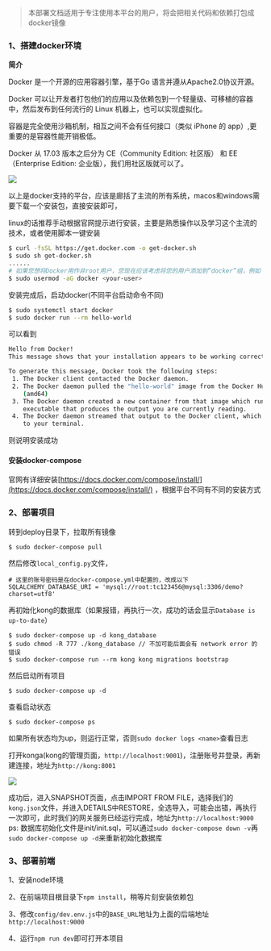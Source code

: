 > 本部署文档适用于专注使用本平台的用户，将会把相关代码和依赖打包成docker镜像

### 1、搭建docker环境

**简介**

Docker 是一个开源的应用容器引擎，基于Go 语言并遵从Apache2.0协议开源。

Docker 可以让开发者打包他们的应用以及依赖包到一个轻量级、可移植的容器中，然后发布到任何流行的 Linux 机器上，也可以实现虚拟化。

容器是完全使用沙箱机制，相互之间不会有任何接口（类似 iPhone 的 app）,更重要的是容器性能开销极低。

Docker 从 17.03 版本之后分为 CE（Community Edition: 社区版） 和 EE（Enterprise Edition: 企业版），我们用社区版就可以了。

  

![](http://tcloud-static.oss-cn-beijing.aliyuncs.com/tcloud_git/WeWork%20Helper20190911110330.png)

以上是docker支持的平台，应该是廊括了主流的所有系统，macos和windows需要下载一个安装包，直接安装即可，

linux的话推荐手动根据官网提示进行安装，主要是熟悉操作以及学习这个主流的技术，或者使用脚本一键安装

```bash
$ curl -fsSL https://get.docker.com -o get-docker.sh
$ sudo sh get-docker.sh
......
# 如果您想将Docker用作非root用户，您现在应该考虑将您的用户添加到“docker”组，例如：
$ sudo usermod -aG docker <your-user>
```

安装完成后，启动docker(不同平台启动命令不同)

```bash
$ sudo systemctl start docker
$ sudo docker run --rm hello-world
```

可以看到

```bash
Hello from Docker!
This message shows that your installation appears to be working correctly.

To generate this message, Docker took the following steps:
 1. The Docker client contacted the Docker daemon.
 2. The Docker daemon pulled the "hello-world" image from the Docker Hub.
    (amd64)
 3. The Docker daemon created a new container from that image which runs the
    executable that produces the output you are currently reading.
 4. The Docker daemon streamed that output to the Docker client, which sent it
    to your terminal.
```

则说明安装成功

#### 安装docker-compose

官网有详细安装[https://docs.docker.com/compose/install/](https://docs.docker.com/compose/install/)  ，根据平台不同有不同的安装方式



### 2、部署项目

转到deploy目录下，拉取所有镜像

```
$ sudo docker-compose pull
```

然后修改`local_config.py`文件，
```
# 这里的账号密码是在docker-compose.yml中配置的，改成以下
SQLALCHEMY_DATABASE_URI = 'mysql://root:tc123456@mysql:3306/demo?charset=utf8'
```
再初始化kong的数据库（如果报错，再执行一次，成功的话会显示`Database is up-to-date`）

```
$ sudo docker-compose up -d kong_database
$ sudo chmod -R 777 ./kong_database // 不加可能后面会有 network error 的错误
$ sudo docker-compose run --rm kong kong migrations bootstrap
```

然后启动所有项目

```
$ sudo docker-compose up -d
```

查看启动状态

```
$ sudo docker-compose ps
```

如果所有状态均为up，则运行正常，否则`sudo docker logs <name>`查看日志

打开konga(kong的管理页面，`http://localhost:9001`)，注册账号并登录，再新建连接，地址为`http://kong:8001`


![](http://tcloud-static.oss-cn-beijing.aliyuncs.com/tcloud_git/kong-1.png)

成功后，进入SNAPSHOT页面，点击IMPORT FROM FILE，选择我们的`kong.json`文件，并进入DETAILS中RESTORE，全选导入，可能会出错，再执行一次即可，此时我们的网关服务已经运行完成，地址为`http://localhost:9000`
ps: 数据库初始化文件是init/init.sql，可以通过`sudo docker-compose down -v`再`sudo docker-compose up -d`来重新初始化数据库


### 3、部署前端

1、安装node环境

2、在前端项目根目录下`npm install`，稍等片刻安装依赖包

3、修改`config/dev.env.js`中的`BASE_URL`地址为上面的后端地址`http://localhost:9000`

4、运行`npm run dev`即可打开本项目
